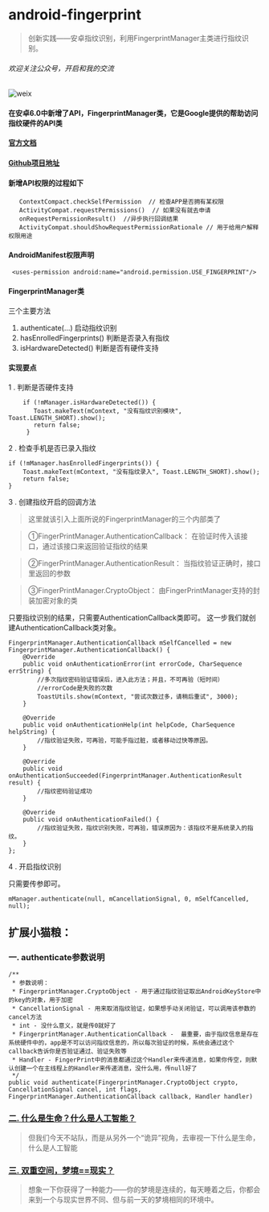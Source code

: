 # android-fingerprint
> 创新实践——安卓指纹识别，利用FingerprintManager主类进行指纹识别。


###### 欢迎关注公众号，开启和我的交流

![weix](https://www.cnblogs.com/images/cnblogs_com/LexMoon/1391533/o_qrcode_for_gh_f3457f4f73a1_258.jpg)


#### 在安卓6.0中新增了API，FingerprintManager类，它是Google提供的帮助访问指纹硬件的API类

#### [官方文档](http://www.zhdoc.net/android/reference/android/hardware/fingerprint/FingerprintManager.html)

#### [Github项目地址](https://github.com/CasterWx/android-fingerprint)

#### 新增API权限的过程如下

       ContextCompact.checkSelfPermission  // 检查APP是否拥有某权限
       ActivityCompat.requestPermissions()  // 如果没有就去申请
       onRequestPermissionResult()  //异步执行回调结果
       ActivityCompat.shouldShowRequestPermissionRationale // 用于给用户解释权限用途

#### AndroidManifest权限声明
     <uses-permission android:name="android.permission.USE_FINGERPRINT"/>

#### FingerprintManager类
   三个主要方法
   1. authenticate(...) 启动指纹识别
   2. hasEnrolledFingerprints() 判断是否录入有指纹
   3. isHardwareDetected() 判断是否有硬件支持
   
   
#### 实现要点
1 . 判断是否硬件支持 
```
    if (!mManager.isHardwareDetected()) {
       Toast.makeText(mContext, "没有指纹识别模块", Toast.LENGTH_SHORT).show();
       return false;
     }
``` 
2 . 检查手机是否已录入指纹
```
if (!mManager.hasEnrolledFingerprints()) {
    Toast.makeText(mContext, "没有指纹录入", Toast.LENGTH_SHORT).show();
    return false;
}
```
3 . 创建指纹开启的回调方法

>这里就该引入上面所说的FingerprintManager的三个内部类了

>①FingerPrintManager.AuthenticationCallback：
在验证时传入该接口，通过该接口来返回验证指纹的结果

>②FingerPrintManager.AuthenticationResult：
当指纹验证正确时，接口里返回的参数

>③FingerPrintManager.CryptoObject：
由FingerPrintManager支持的封装加密对象的类

只要指纹识别的结果，只需要AuthenticationCallback类即可。
这一步我们就创建AuthenticationCallback类对象。
```
FingerprintManager.AuthenticationCallback mSelfCancelled = new FingerprintManager.AuthenticationCallback() {
    @Override
    public void onAuthenticationError(int errorCode, CharSequence errString) {
        //多次指纹密码验证错误后，进入此方法；并且，不可再验（短时间）
        //errorCode是失败的次数
        ToastUtils.show(mContext, "尝试次数过多，请稍后重试", 3000);
    }

    @Override
    public void onAuthenticationHelp(int helpCode, CharSequence helpString) {
        //指纹验证失败，可再验，可能手指过脏，或者移动过快等原因。
    }

    @Override
    public void onAuthenticationSucceeded(FingerprintManager.AuthenticationResult result) {
        //指纹密码验证成功
    }

    @Override
    public void onAuthenticationFailed() {
        //指纹验证失败，指纹识别失败，可再验，错误原因为：该指纹不是系统录入的指纹。
    }
};
```
4 . 开启指纹识别

只需要传参即可。
```
mManager.authenticate(null, mCancellationSignal, 0, mSelfCancelled, null);
```


## 扩展小猫粮：
### 一. authenticate参数说明
```
/**
 * 参数说明：
 * FingerprintManager.CryptoObject - 用于通过指纹验证取出AndroidKeyStore中的key的对象，用于加密
 * CancellationSignal - 用来取消指纹验证，如果想手动关闭验证，可以调用该参数的cancel方法
 * int - 没什么意义，就是传0就好了
 * FingerprintManager.AuthenticationCallback -  最重要，由于指纹信息是存在系统硬件中的，app是不可以访问指纹信息的，所以每次验证的时候，系统会通过这个callback告诉你是否验证通过、验证失败等
 * Handler - FingerPrint中的消息都通过这个Handler来传递消息，如果你传空，则默认创建一个在主线程上的Handler来传递消息，没什么用，传null好了
 */
public void authenticate(FingerprintManager.CryptoObject crypto, CancellationSignal cancel, int flags, FingerprintManager.AuthenticationCallback callback, Handler handler)
```
### [二. 什么是生命？什么是人工智能？](https://www.cnblogs.com/LexMoon/p/srgzn.html)
> 但我们今天不站队，而是从另外一个“诡异”视角，去审视一下什么是生命，什么是人工智能

### [三. 双重空间，梦境==现实？](https://www.cnblogs.com/LexMoon/p/skgn.html)
> 想象一下你获得了一种能力——你的梦境是连续的，每天睡着之后，你都会来到一个与现实世界不同、但与前一天的梦境相同的环境中。
